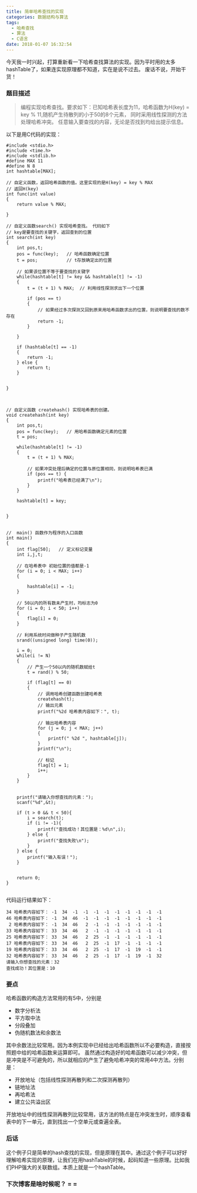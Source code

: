 ```yaml
---
title: 简单哈希查找的实现
categories: 数据结构与算法
tags:
  - 哈希查找 
  - 算法
  - C语言
date: 2018-01-07 16:32:54
---
```


今天我一时兴起，打算重新看一下哈希查找算法的实现。因为平时用的太多hashTable了，如果连实现原理都不知道，实在是说不过去。
废话不说，开始干货！
<!-- more -->

### 题目描述

>编程实现哈希查找。要求如下：已知哈希表长度为11，哈希函数为H(key) = key % 11,随机产生待散列的小于50的8个元素，
>同时采用线性探测的方法处理哈希冲突。
>任意输入要查找的内容，无论是否找到均给出提示信息。

以下是用C代码的实现：
```
#include <stdio.h>
#include <time.h>
#include <stdlib.h>
#define MAX 11
#define N 8
int hashtable[MAX];

// 自定义函数，返回哈希函数的值。这里实现的是H(key) = key % MAX   
// 返回H(key)
int func(int value)
{
	return value % MAX;

}

// 自定义函数search() 实现哈希查找。 代码如下
// key是要查找的关键字，返回查到的位置
int search(int key) 
{
	int pos,t;         
	pos = func(key);   // 哈希函数确定位置
	t = pos;           // t存放确定出的位置

	// 如果该位置不等于要查找的关键字
	while(hashtable[t] != key && hashtable[t] != -1)
	{
		t = (t + 1) % MAX;  // 利用线性探测求出下一个位置
   
		if (pos == t)
		{
			// 如果经过多次探测又回到原来用哈希函数求出的位置，则说明要查找的数不存在
			return -1;
		}

	}

	if (hashtable[t] == -1)
	{
		return -1;
	} else {
		return t;
	}


}



// 自定义函数 createhash() 实现哈希表的创建。
void createhash(int key)
{
	int pos,t;
	pos = func(key);   // 用哈希函数确定元素的位置
	t = pos;

	while(hashtable[t] != -1)
	{
		t = (t + 1) % MAX;
		
		// 如果冲突处理后确定的位置与原位置相同，则说明哈希表已满
		if (pos == t) {
			printf("哈希表已经满了\n");
		}
	}

	hashtable[t] = key;


}


//  main() 函数作为程序的入口函数
int main()
{
	int flag[50];   // 定义标记变量
	int i,j,t;
	
	// 在哈希表中 初始位置的值都是-1
	for (i = 0; i < MAX; i++)
	{
		
		hashtable[i] = -1;
	}

	// 50以内的所有数未产生时，均标志为0
	for (i = 0; i < 50; i++)
	{
		flag[i] = 0;
	}

	// 利用系统时间做种子产生随机数
	srand((unsigned long) time(0));

	i = 0;
	while(i != N) 
	{
		// 产生一个50以内的随机数赋给t
		t = rand() % 50;

		if (flag[t] == 0)
		{
			// 调用哈希创建函数创建哈希表
			createhash(t);
			// 输出元素
			printf("%2d 哈希表内容如下：", t);

			// 输出哈希表内容
			for (j = 0; j < MAX; j++)
			{
				printf(" %2d ", hashtable[j]);
			}
			printf("\n");
			
			// 标记
			flag[t] = 1;
			i++;
		}
	}


	printf("请输入你想查找的元素：");
	scanf("%d",&t);

	if (t > 0 && t < 50){
	  	i = search(t);
	  	if (i != -1){
	  		printf("查找成功！其位置是：%d\n",i);
	  	} else {
	  		printf("查找失败\n");
	  	}
	} else {
		printf("输入有误！");
	} 


	return 0; 
}


```


代码运行结果如下：
```
34 哈希表内容如下： -1  34  -1  -1  -1  -1  -1  -1  -1  -1  -1
46 哈希表内容如下： -1  34  46  -1  -1  -1  -1  -1  -1  -1  -1
 2 哈希表内容如下： -1  34  46   2  -1  -1  -1  -1  -1  -1  -1
33 哈希表内容如下： 33  34  46   2  -1  -1  -1  -1  -1  -1  -1
25 哈希表内容如下： 33  34  46   2  25  -1  -1  -1  -1  -1  -1
17 哈希表内容如下： 33  34  46   2  25  -1  17  -1  -1  -1  -1
19 哈希表内容如下： 33  34  46   2  25  -1  17  -1  19  -1  -1
32 哈希表内容如下： 33  34  46   2  25  -1  17  -1  19  -1  32
请输入你想查找的元素：32
查找成功！其位置是：10
```

### 要点
哈希函数的构造方法常用的有5中，分别是

- 数字分析法
- 平方取中法
- 分段叠加
- 伪随机数法和余数法

其中余数法比较常用。因为本例实现中已经给出哈希函数所以不必要构造，直接按照题中给的哈希函数来运算即可。
虽然通过构造好的哈希函数可以减少冲突，但是冲突是不可避免的，所以就相应的产生了避免哈希冲突的常用4中方法。分别是：
- 开放地址（包括线性探测再散列和二次探测再散列）
- 链地址法
- 再哈希法
- 建立公共溢出区

开放地址中的线性探测再散列比较常用，该方法的特点是在冲突发生时，顺序查看表中的下一单元，直到找出一个空单元或查遍全表。


### 后话
这个例子只是简单的hash查找的实现，但是原理在其中。通过这个例子可以好好理解哈希实现的原理，让我们在用hashTable的时候，起码知道一些原理。比如我们PHP强大的关联数组。本质上就是一个hashTable。

### 下次博客是啥时候呢？  = =